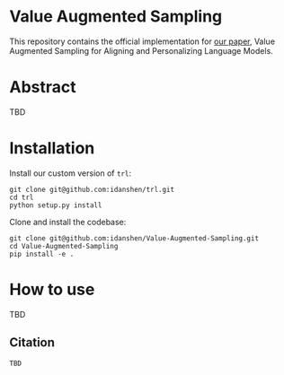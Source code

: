 Value Augmented Sampling
=

This repository contains the official implementation for [our paper](https://openreview.net/pdf?id=4KqkizXgXU), Value Augmented Sampling for Aligning and Personalizing Language Models.

# Abstract
TBD
# Installation
Install our custom version of `trl`:
```
git clone git@github.com:idanshen/trl.git
cd trl
python setup.py install
```
Clone and install the codebase:
```
git clone git@github.com:idanshen/Value-Augmented-Sampling.git
cd Value-Augmented-Sampling
pip install -e .
```

# How to use

TBD

## Citation
```latex
TBD
```
